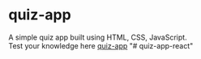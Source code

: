 # quiz-app
A simple quiz app built using HTML, CSS, JavaScript. <br/> 
Test your knowledge here [quiz-app](https://quizmodule-week-3-3p34g8x1a4kjuelw6w.web.codequotient.com)
"# quiz-app-react" 
